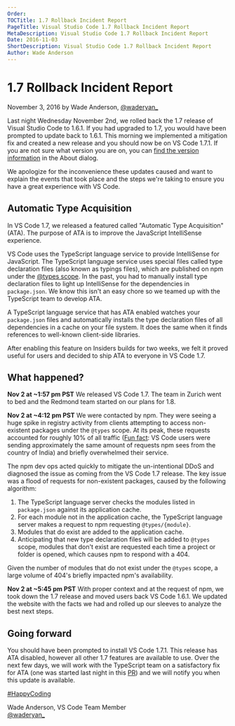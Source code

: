 ```yaml
---
Order:
TOCTitle: 1.7 Rollback Incident Report
PageTitle: Visual Studio Code 1.7 Rollback Incident Report
MetaDescription: Visual Studio Code 1.7 Rollback Incident Report
Date: 2016-11-03
ShortDescription: Visual Studio Code 1.7 Rollback Incident Report
Author: Wade Anderson
---
```


# 1.7 Rollback Incident Report

November 3, 2016 by Wade Anderson, [@waderyan\_](https://twitter.com/waderyan_)

Last night Wednesday November 2nd, we rolled back the 1.7 release of Visual
Studio Code to 1.6.1. If you had upgraded to 1.7, you would have been prompted
to update back to 1.6.1. This morning we implemented a mitigation fix and
created a new release and you should now be on VS Code 1.7.1. If you are not
sure what version you are on, you can
[find the version information](/docs/supporting/faq.md#how-do-i-find-what-version-of-vs-code-i-am-using)
in the About dialog.

We apologize for the inconvenience these updates caused and want to explain the
events that took place and the steps we're taking to ensure you have a great
experience with VS Code.

## Automatic Type Acquisition

In VS Code 1.7, we released a featured called "Automatic Type Acquisition"
(ATA). The purpose of ATA is to improve the JavaScript IntelliSense experience.

VS Code uses the TypeScript language service to provide IntelliSense for
JavaScript. The TypeScript language service uses special files called type
declaration files (also known as typings files), which are published on npm
under the [@types scope](https://www.npmjs.com/~types). In the past, you had to
manually install type declaration files to light up IntelliSense for the
dependencies in `package.json`. We know this isn't an easy chore so we teamed up
with the TypeScript team to develop ATA.

A TypeScript language service that has ATA enabled watches your `package.json`
files and automatically installs the type declaration files of all dependencies
in a cache on your file system. It does the same when it finds references to
well-known client-side libraries.

After enabling this feature on Insiders builds for two weeks, we felt it proved
useful for users and decided to ship ATA to everyone in VS Code 1.7.

## What happened?

**Nov 2 at ~1:57 pm PST** We released VS Code 1.7. The team in Zurich went to
bed and the Redmond team started on our plans for 1.8.

**Nov 2 at ~4:12 pm PST** We were contacted by npm. They were seeing a huge
spike in registry activity from clients attempting to access non-existent
packages under the `@types` scope. At its peak, these requests accounted for
roughly 10% of all traffic
([Fun fact](https://news.ycombinator.com/item?id=12861093): VS Code users were
sending approximately the same amount of requests npm sees from the country of
India) and briefly overwhelmed their service.

The npm dev ops acted quickly to mitigate the un-intentional DDoS and diagnosed
the issue as coming from the VS Code 1.7 release. The key issue was a flood of
requests for non-existent packages, caused by the following algorithm:

1. The TypeScript language server checks the modules listed in `package.json`
   against its application cache.
2. For each module not in the application cache, the TypeScript language server
   makes a request to npm requesting `@types/{module}`.
3. Modules that do exist are added to the application cache.
4. Anticipating that new type declaration files will be added to `@types` scope,
   modules that don't exist are requested each time a project or folder is
   opened, which causes npm to respond with a 404.

Given the number of modules that do not exist under the `@types` scope, a large
volume of 404's briefly impacted npm's availability.

**Nov 2 at ~5:45 pm PST** With proper context and at the request of npm, we took
down the 1.7 release and moved users back VS Code 1.6.1. We updated the website
with the facts we had and rolled up our sleeves to analyze the best next steps.

## Going forward

You should have been prompted to install VS Code 1.7.1. This release has ATA
disabled, however all other 1.7 features are available to use. Over the next few
days, we will work with the TypeScript team on a satisfactory fix for ATA (one
was started last night in this
[PR](https://github.com/Microsoft/TypeScript/pull/12014)) and we will notify you
when this update is available.

[#HappyCoding](https://twitter.com/hashtag/HappyCoding?src=hash)

Wade Anderson, VS Code Team Member <br>
[@waderyan\_](https://twitter.com/waderyan_)
